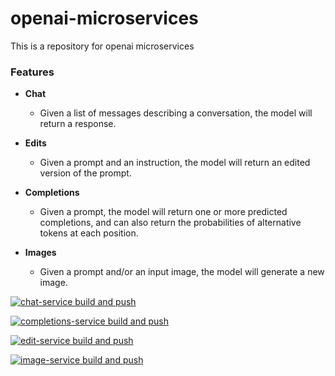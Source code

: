 # openai-microservices
This is a repository for openai microservices

### Features
* **Chat**
  * Given a list of messages describing a conversation, the model will return a response. 

* **Edits**
  * Given a prompt and an instruction, the model will return an edited version of the prompt.

* **Completions**
  * Given a prompt, the model will return one or more predicted completions, and can also return the probabilities of alternative tokens at each position.

* **Images**
  * Given a prompt and/or an input image, the model will generate a new image.

[![chat-service build and push](https://github.com/hasithaprageeth/openai-microservices/actions/workflows/chat-service-build.yml/badge.svg)](https://github.com/hasithaprageeth/openai-microservices/actions/workflows/chat-service-build.yml)

[![completions-service build and push](https://github.com/hasithaprageeth/openai-microservices/actions/workflows/completions-service-build.yml/badge.svg)](https://github.com/hasithaprageeth/openai-microservices/actions/workflows/completions-service-build.yml)

[![edit-service build and push](https://github.com/hasithaprageeth/openai-microservices/actions/workflows/edit-service-build.yml/badge.svg)](https://github.com/hasithaprageeth/openai-microservices/actions/workflows/edit-service-build.yml)

[![image-service build and push](https://github.com/hasithaprageeth/openai-microservices/actions/workflows/image-service-build.yml/badge.svg)](https://github.com/hasithaprageeth/openai-microservices/actions/workflows/image-service-build.yml)